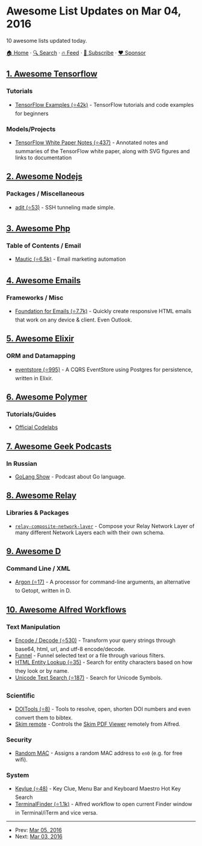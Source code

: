 # Awesome List Updates on Mar 04, 2016

10 awesome lists updated today.

[🏠 Home](/README.md) · [🔍 Search](https://www.trackawesomelist.com/search/) · [🔥 Feed](https://www.trackawesomelist.com/rss.xml) · [📮 Subscribe](https://trackawesomelist.us17.list-manage.com/subscribe?u=d2f0117aa829c83a63ec63c2f&id=36a103854c) · [❤️  Sponsor](https://github.com/sponsors/theowenyoung)



## [1. Awesome Tensorflow](/content/jtoy/awesome-tensorflow/README.md)

### Tutorials

*   [TensorFlow Examples (⭐42k)](https://github.com/aymericdamien/TensorFlow-Examples) - TensorFlow tutorials and code examples for beginners

### Models/Projects

*   [TensorFlow White Paper Notes (⭐437)](https://github.com/samjabrahams/tensorflow-white-paper-notes) - Annotated notes and summaries of the TensorFlow white paper, along with SVG figures and links to documentation

## [2. Awesome Nodejs](/content/sindresorhus/awesome-nodejs/README.md)

### Packages / Miscellaneous

*   [adit (⭐53)](https://github.com/markelog/adit) - SSH tunneling made simple.

## [3. Awesome Php](/content/ziadoz/awesome-php/README.md)

### Table of Contents / Email

*   [Mautic (⭐6.5k)](https://github.com/mautic/mautic) - Email marketing automation

## [4. Awesome Emails](/content/jonathandion/awesome-emails/README.md)

### Frameworks / Misc

*   [Foundation for Emails (⭐7.7k)](https://github.com/zurb/foundation-emails) - Quickly create responsive HTML emails that work on any device & client. Even Outlook.

## [5. Awesome Elixir](/content/h4cc/awesome-elixir/README.md)

### ORM and Datamapping

*   [eventstore (⭐995)](https://github.com/slashdotdash/eventstore) - A CQRS EventStore using Postgres for persistence, written in Elixir.

## [6. Awesome Polymer](/content/Granze/awesome-polymer/README.md)

### Tutorials/Guides

*   [Official Codelabs](https://codelabs.developers.google.com/polymer-summit)

## [7. Awesome Geek Podcasts](/content/ayr-ton/awesome-geek-podcasts/README.md)

### In Russian

*   [GoLang Show](https://golangshow.com/) - Podcast about Go language.

## [8. Awesome Relay](/content/expede/awesome-relay/README.md)

### Libraries & Packages

*   [`relay-composite-network-layer`](https://github.com/eyston/relay-composite-network-layer) - Compose your Relay Network Layer of many different Network Layers each with their own schema.

## [9. Awesome D](/content/dlang-community/awesome-d/README.md)

### Command Line / XML

*   [Argon (⭐17)](https://github.com/markuslaker/Argon) -  A processor for command-line arguments, an alternative to Getopt, written in D.

## [10. Awesome Alfred Workflows](/content/alfred-workflows/awesome-alfred-workflows/README.md)

### Text Manipulation

*   [Encode / Decode (⭐530)](https://github.com/willfarrell/alfred-encode-decode-workflow) - Transform your query strings through base64, html, url, and utf-8 encode/decode.
*   [Funnel](http://www.packal.org/workflow/funnel) - Funnel selected text or a file through various filters.
*   [HTML Entity Lookup (⭐35)](https://github.com/ajgon/alfred2-html-entity-lookup) - Search for entity characters based on how they look or by name.
*   [Unicode Text Search (⭐187)](https://github.com/bevesce/unicode-symbols-search) - Search for Unicode Symbols.

### Scientific

*   [DOITools (⭐8)](https://github.com/hbuschme/doi-tools-alfred-workflow/) - Tools to resolve, open, shorten DOI numbers and even convert them to bibtex.
*   [Skim remote](http://www.packal.org/workflow/skim-remote) - Controls the [Skim PDF Viewer](http://skim-app.sourceforge.net) remotely from Alfred.

### Security

*   [Random MAC](http://www.packal.org/workflow/random-mac) - Assigns a random MAC address to `en0` (e.g. for free wifi).

### System

*   [Keylue (⭐48)](https://github.com/zhaocai/alfred2-keylue-workflow) - Key Clue, Menu Bar and Keyboard Maestro Hot Key Search
*   [TerminalFinder (⭐1.1k)](https://github.com/LeEnno/alfred-terminalfinder) - Alfred workflow to open current Finder window in Terminal/iTerm and vice versa.

---

- Prev: [Mar 05, 2016](/content/2016/03/05/README.md)
- Next: [Mar 03, 2016](/content/2016/03/03/README.md)